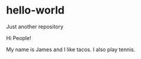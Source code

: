 # hello-world
Just another repository 

Hi People!

My name is James and I like tacos.
I also play tennis.
